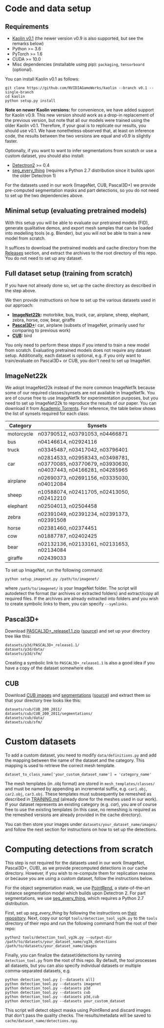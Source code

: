 # Code and data setup

## Requirements
- [Kaolin v0.1](https://github.com/NVIDIAGameWorks/kaolin/tree/v0.1) (the newer version v0.9 is also supported, but see the remarks below)
- Python >= 3.6
- PyTorch >= 1.6
- CUDA >= 10.0
- Misc dependencies (installable using pip): `packaging`, `tensorboard` (optional).

You can install Kaolin v0.1 as follows:
```
git clone https://github.com/NVIDIAGameWorks/kaolin --branch v0.1 --single-branch
cd kaolin
python setup.py install
```
**Note on newer Kaolin versions:** for convenience, we have added support for Kaolin v0.9. This new version should work as a drop-in replacement of the previous version, but note that all our models were trained using the older Kaolin v0.1. Therefore, if your goal is to replicate our results, you should use v0.1. We have nonetheless observed that, at least on inference code, the results between the two versions are equal and v0.9 is slightly faster.

Optionally, if you want to want to infer segmentations from scratch or use a custom dataset, you should also install:
- [Detectron2](https://github.com/facebookresearch/detectron2) >= 0.4
- [seg_every_thing](https://github.com/ronghanghu/seg_every_thing) (requires a Python 2.7 distribution since it builds upon the older Detectron 1)

For the datasets used in our work (ImageNet, CUB, Pascal3D+) we provide pre-computed segmentation masks and part detections, so you do not need to set up the two dependencies above. 

## Minimal setup (evaluating pretrained models)
With this setup you will be able to evaluate our pretrained models (FID), generate qualitative demos, and export mesh samples that can be loaded into modelling tools (e.g. Blender), but you will not be able to train a new model from scratch. 

It suffices to download the pretrained models and cache directory from the [Releases](https://github.com/dariopavllo/convmesh2/releases) section, and extract the archives to the root directory of this repo. You do not need to set up any dataset.

## Full dataset setup (training from scratch)
If you have not already done so, set up the cache directory as described in the step above.

We then provide instructions on how to set up the various datasets used in our approach:
- **[ImageNet22k](#ImageNet22k):** motorbike, bus, truck, car, airplane, sheep, elephant, zebra, horse, cow, bear, giraffe
- **[Pascal3D+](#Pascal3D+):** car, airplane (subsets of ImageNet, primarily used for comparing to previous work)
- **[CUB](#CUB):** bird

You only need to perform these steps if you intend to train a new model from scratch. Evaluating pretrained models does not require any dataset setup.
Additionally, each dataset is optional, e.g. if you only want to train/evaluate on Pascal3D+ or CUB, you don't need to set up ImageNet.

## ImageNet22k
We adopt ImageNet22k instead of the more common ImageNet1k because some of our required classes/synsets are not available in ImageNet1k. You are of course free to use ImageNet1k for experimentation purposes, but you need to set up ImageNet22k to reproduce the results of our paper. You can download it from [Academic Torrents](https://academictorrents.com/details/564a77c1e1119da199ff32622a1609431b9f1c47). For reference, the table below shows the list of synsets required for each class:

| Category        | Synsets                                                                                           |
| --------------- | ------------------------------------------------------------------------------------------------- |
| motorcycle      | n03790512, n03791053, n04466871                                                                   |
| bus             | n04146614, n02924116                                                                              |
| truck           | n03345487, n03417042, n03796401                                                                   |
| car             | n02814533, n02958343, n03498781, n03770085, n03770679, n03930630, n04037443, n04166281, n04285965 |
| airplane        | n02690373, n02691156, n03335030, n04012084                                                        |
| sheep           | n10588074, n02411705, n02413050, n02412210                                                        |
| elephant        | n02504013, n02504458                                                                              |
| zebra           | n02391049, n02391234, n02391373, n02391508                                                        |
| horse           | n02381460, n02374451                                                                              |
| cow             | n01887787, n02402425                                                                              |
| bear            | n02132136, n02133161, n02131653, n02134084                                                        |
| giraffe         | n02439033                                                                                         |

To set up ImageNet, run the following command:
```
python setup_imagenet.py /path/to/imagenet/
```
where `/path/to/imagenet/` is your ImageNet folder. The script will autodetect the format (tar archives or extracted folders) and extract/copy all required files. If the archives are already extracted into folders and you wish to create symbolic links to them, you can specify `--symlinks`.

## Pascal3D+
Download [PASCAL3D+_release1.1.zip](ftp://cs.stanford.edu/cs/cvgl/PASCAL3D+_release1.1.zip) ([source](https://cvgl.stanford.edu/projects/pascal3d.html)) and set up your directory tree like this:
```
datasets/p3d/PASCAL3D+_release1.1/
datasets/p3d/data/
datasets/p3d/sfm/
```

Creating a symbolic link to `PASCAL3D+_release1.1`  is also a good idea if you have a copy of the dataset somewhere else.

## CUB
Download [CUB images](http://www.vision.caltech.edu/visipedia-data/CUB-200-2011/CUB_200_2011.tgz) and [segmentations](http://www.vision.caltech.edu/visipedia-data/CUB-200-2011/segmentations.tgz) ([source](http://www.vision.caltech.edu/visipedia/CUB-200-2011.html)) and extract them so that your directory tree looks like this:
```
datasets/cub/CUB_200_2011/
datasets/cub/CUB_200_2011/segmentations/
datasets/cub/data/
datasets/cub/sfm/
```

# Custom datasets
To add a custom dataset, you need to modify `data/definitions.py` and add the mapping between the name of the dataset and the category. This mapping is used to retrieve the correct mesh template.

```
dataset_to_class_name['your_custom_dataset_name'] = 'category_name'
```

The mesh templates (in .obj format) are stored in `mesh_templates/classes/` and must be named by appending an incremental suffix, e.g. `car1.obj`, `car2.obj`, `car3.obj`. These templates must subsequently be remeshed as described in [TRAINING.md](TRAINING.md) (already done for the meshes used in our work). If your dataset represents an existing category (e.g. *car*), you are of course free to use the existing templates (in this case, no remeshing is required as the remeshed versions are already provided in the cache directory).

You can then store your images under `datasets/your_dataset_name/images/` and follow the next section for instructions on how to set up the detections.

# Computing detections from scratch
This step is not required for the datasets used in our work (ImageNet, Pascal3D+, CUB), as we provide precomputed detections in our cache directory. However, if you wish to re-compute them for replication reasons or because you are using a custom dataset, follow the instructions below.

For the object segmentation mask, we use [PointRend](https://github.com/facebookresearch/detectron2/tree/master/projects/PointRend), a state-of-the-art instance segmentation model which builds upon Detectron 2. For part segmentations, we use [seg_every_thing](https://github.com/ronghanghu/seg_every_thing), which requires a Python 2.7 distribution.

First, set up *seg_every_thing* by following the instructions on [their repository](https://github.com/ronghanghu/seg_every_thing). Next, copy our script `tools/detection_tool_vg3k.py` to the `tools` directory of their repo and run the following command from the root of their repo:
```
python2 tools/detection_tool_vg3k.py --output-dir /path/to/datasets/your_dataset_name/vg3k_detections /path/to/datasets/your_dataset_name/images
```

Finally, you can finalize the dataset/detections by running `detection_tool.py` from the root of this repo. By default, the tool processes all datasets, but you can also specify individual datasets or multiple comma-separated datasets, e.g.
```
python detection_tool.py [--datasets all]
python detection_tool.py --datasets imagenet
python detection_tool.py --datasets p3d
python detection_tool.py --datasets cub
python detection_tool.py --datasets p3d,cub
python detection_tool.py --datasets your_custom_dataset
```

This script will detect object masks using PointRend and discard images that don't pass the quality checks. The results/metadata will be saved to `cache/dataset_name/detections.npy`.


